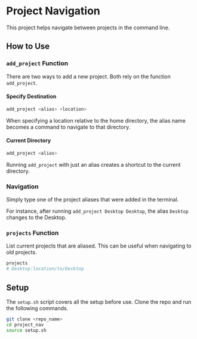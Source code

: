 
# Project Navigation

This project helps navigate between projects in the command line.

## How to Use

### `add_project` Function

There are two ways to add a new project. Both rely on the function `add_project`.

#### Specify Destination

```zsh
add_project <alias> <location>
```

When specifying a location relative to the home directory, the alias name becomes a command to navigate to that directory.

#### Current Directory

```zsh
add_project <alias>
```

Running `add_project` with just an alias creates a shortcut to the current directory.

### Navigation

Simply type one of the project aliases that were added in the terminal.

For instance, after running `add_project Desktop Desktop`, the alias `Desktop` changes to the Desktop.

### `projects` Function

List current projects that are aliased. This can be useful when navigating to old projects.

```zsh
projects
# Desktop:location/to/Desktop
```


## Setup

The `setup.sh` script covers all the setup before use. Clone the repo and run the following commands.

```zsh
git clone <repo_name>
cd project_nav
source setup.sh
```
